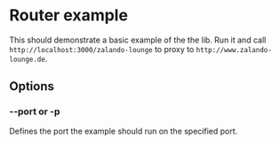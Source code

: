 # Router example

This should demonstrate a basic example of the the lib. Run it and call `http://localhost:3000/zalando-lounge` to proxy to `http://www.zalando-lounge.de`.

## Options

### --port or -p

Defines the port the example should run on the specified port.
